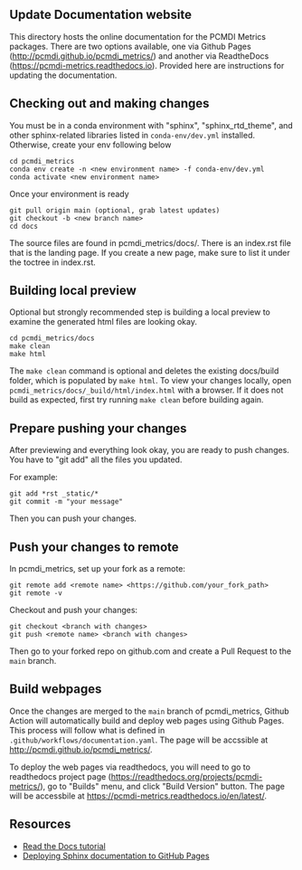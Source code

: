 Update Documentation website
----------------------------
This directory hosts the online documentation for the PCMDI Metrics packages. There are two options available, one via Github Pages (http://pcmdi.github.io/pcmdi_metrics/) and another via ReadtheDocs (https://pcmdi-metrics.readthedocs.io). Provided here are instructions for updating the documentation.

Checking out and making changes
-------------------------------
You must be in a conda environment with "sphinx", "sphinx_rtd_theme", and other sphinx-related libraries listed in `conda-env/dev.yml` installed. Otherwise, create your env following below
```
cd pcmdi_metrics
conda env create -n <new environment name> -f conda-env/dev.yml
conda activate <new environment name>
```

Once your environment is ready
```
git pull origin main (optional, grab latest updates)
git checkout -b <new branch name>
cd docs
```

The source files are found in pcmdi_metrics/docs/. There is an index.rst file that is the landing page. If you create a new page, make sure to list it under the toctree in index.rst.

Building local preview
----------------------
Optional but strongly recommended step is building a local preview to examine the generated html files are looking okay. 
```
cd pcmdi_metrics/docs
make clean
make html
```
The `make clean` command is optional and deletes the existing docs/build folder, which is populated by `make html`.
To view your changes locally, open `pcmdi_metrics/docs/_build/html/index.html` with a browser. If it does not build as expected, first try running `make clean` before building again.

Prepare pushing your changes
----------------------------
After previewing and everything look okay, you are ready to push changes. You have to "git add" all the files you updated.

For example:
```
git add *rst _static/*
git commit -m "your message"
```
Then you can push your changes.

Push your changes to remote
---------------------------
In pcmdi_metrics, set up your fork as a remote:
```
git remote add <remote name> <https://github.com/your_fork_path>
git remote -v
```
Checkout and push your changes:
```
git checkout <branch with changes>
git push <remote name> <branch with changes>
```
Then go to your forked repo on github.com and create a Pull Request to the `main` branch. 

Build webpages
--------------
Once the changes are merged to the `main` branch of pcmdi_metrics, Github Action will automatically build and deploy web pages using Github Pages. This process will follow what is defined in `.github/workflows/documentation.yaml`. The page will be accssible at http://pcmdi.github.io/pcmdi_metrics/.

To deploy the web pages via readthedocs, you will need to go to readthedocs project page (https://readthedocs.org/projects/pcmdi-metrics/), go to "Builds" menu, and click "Build Version" button. The page will be accessbile at https://pcmdi-metrics.readthedocs.io/en/latest/.

Resources
---------
* [Read the Docs tutorial](https://docs.readthedocs.io/en/stable/tutorial/index.html)
* [Deploying Sphinx documentation to GitHub Pages](https://coderefinery.github.io/documentation/gh_workflow/)

